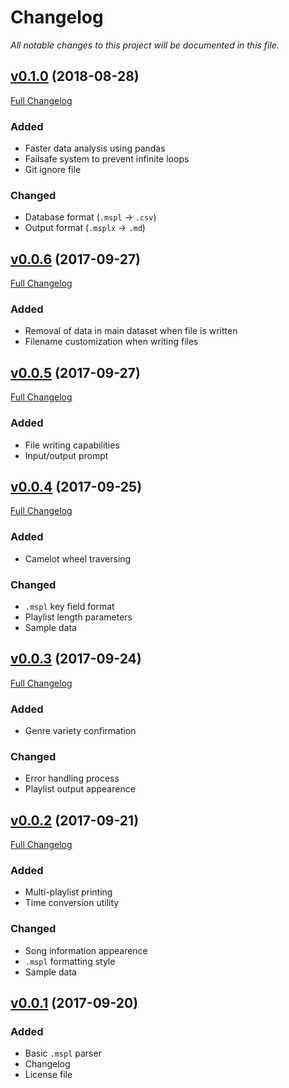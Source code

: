 # Changelog
_All notable changes to this project will be documented in this file._

## [v0.1.0](https://github.com/aemx/musepool/tree/0.1.0) (2018-08-28)

[Full Changelog](https://github.com/aemx/musepool/compare/0.0.6...0.1.0)

### Added

- Faster data analysis using pandas
- Failsafe system to prevent infinite loops
- Git ignore file

### Changed

- Database format (`.mspl` → `.csv`)
- Output format (`.msplx` → `.md`)

## [v0.0.6](https://github.com/aemx/musepool/tree/0.0.6) (2017-09-27)

[Full Changelog](https://github.com/aemx/musepool/compare/0.0.5...0.0.6)

### Added

- Removal of data in main dataset when file is written
- Filename customization when writing files

## [v0.0.5](https://github.com/aemx/musepool/tree/0.0.5) (2017-09-27)

[Full Changelog](https://github.com/aemx/musepool/compare/0.0.4...0.0.5)

### Added

- File writing capabilities
- Input/output prompt

## [v0.0.4](https://github.com/aemx/musepool/tree/0.0.4) (2017-09-25)

[Full Changelog](https://github.com/aemx/musepool/compare/0.0.3...0.0.4)

### Added

- Camelot wheel traversing

### Changed

- `.mspl` key field format
- Playlist length parameters
- Sample data

## [v0.0.3](https://github.com/aemx/musepool/tree/0.0.3) (2017-09-24)

[Full Changelog](https://github.com/aemx/musepool/compare/0.0.2...0.0.3)

### Added

- Genre variety confirmation

### Changed

- Error handling process
- Playlist output appearence

## [v0.0.2](https://github.com/aemx/musepool/tree/0.0.2) (2017-09-21)

[Full Changelog](https://github.com/aemx/musepool/compare/0.0.1...0.0.2)

### Added

- Multi-playlist printing
- Time conversion utility

### Changed

- Song information appearence
- `.mspl` formatting style
- Sample data

## [v0.0.1](https://github.com/aemx/musepool/tree/0.0.1) (2017-09-20)

### Added

- Basic `.mspl` parser
- Changelog
- License file
